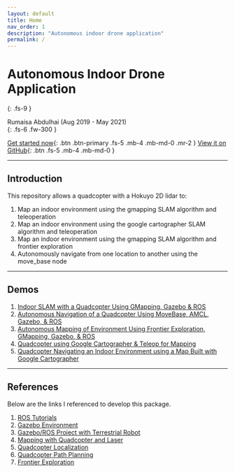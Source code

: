 ```yaml
---
layout: default
title: Home
nav_order: 1
description: "Autonomous indoor drone application"
permalink: /
---
```


# Autonomous Indoor Drone Application
{: .fs-9 }

Rumaisa Abdulhai (Aug 2019 - May 2021)<br>
{: .fs-6 .fw-300 }

[Get started now](/quad_sim/installation.html){: .btn .btn-primary .fs-5 .mb-4 .mb-md-0 .mr-2 } [View it on GitHub](https://github.com/rumaisaabdulhai/quad_sim){: .btn .fs-5 .mb-4 .mb-md-0 }

---

## Introduction

This repository allows a quadcopter with a Hokuyo 2D lidar to:

1. Map an indoor environment using the gmapping SLAM algorithm and teleoperation
2. Map an indoor environment using the google cartographer SLAM algorithm and teleoperation
3. Map an indoor environment using the gmapping SLAM algorithm and frontier exploration
4. Autonomously navigate from one location to another using the move_base node

---

## Demos

1. [Indoor SLAM with a Quadcopter Using GMapping, Gazebo & ROS](https://youtu.be/1V5ocwOdLMg)
2. [Autonomous Navigation of a Quadcopter Using MoveBase, AMCL, Gazebo, & ROS](https://youtu.be/QdkYYYw5Tec)
3. [Autonomous Mapping of Environment Using Frontier Exploration, GMapping, Gazebo, & ROS](https://youtu.be/SNdfzReCWJQ)
4. [Quadcopter using Google Cartographer & Teleop for Mapping](https://youtu.be/KcQ23XDVEuY)
5. [Quadcopter Navigating an Indoor Environment using a Map Built with Google Cartographer](https://youtu.be/saH9n_xpQXI)
---

## References

Below are the links I referenced to develop this package.

1. [ROS Tutorials](http://wiki.ros.org/ROS/Tutorials)
2. [Gazebo Environment](http://gazebosim.org/tutorials?tut=model_editor)
3. [Gazebo/ROS Project with Terrestrial Robot](http://moorerobots.com/blog)
4. [Mapping with Quadcopter and Laser](https://youtu.be/dND4oCMqmRs)
5. [Quadcopter Localization](https://youtu.be/n6RjVbh3Vgc)
6. [Quadcopter Path Planning](https://youtu.be/JZqVPgu0KIw)
7. [Frontier Exploration](http://wiki.ros.org/rrt_exploration/Tutorials)
